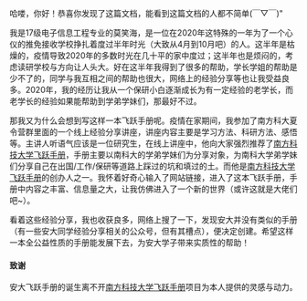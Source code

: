 哈喽，你好！恭喜你发现了这篇文档，能看到这篇文档的人都不简单(￣▽￣)"

我是17级电子信息工程专业的莫笑海，是一位在2020年这特殊的一年为了一个心仪的推免接收学校挣扎着度过半年时光（大致从4月到10月吧）的人。这半年是枯燥的，疫情导致2020年的多数时光在几十平的家中度过；这半年也是烦闷的，考虑读研学校与方向让人头大。好在这半年我得到了很多的帮助，学长学姐的帮助是少不了的，同学与我互相之间的帮助也很大，网络上的经验分享等也让我受益良多。2020年，我的经历让我从一个保研小白逐渐成长为有一定经验的老学长，而老学长的经验如果能帮助到学弟学妹们，那最好不过。

那我又为什么会想到写这样一本飞跃手册呢。疫情在家期间，我参加了南方科大夏令营群里面的一个线上经验分享讲座，讲座内容主要是学习方法、科研方法、感悟等。主讲人听语气应该是一位研究生，在线上讲座中，他向大家强烈推荐了[南方科技大学飞跃手册](https://sustech-application.github.io/2020-Fall/)，手册主要以南科大的学弟学妹们为分享对象，为南科大学弟学妹们分享自己在出国/工作/保研等道路上踩过的坑和填过的土。而他是[南方科技大学飞跃手册](https://sustech-application.github.io/2020-Fall/)的创办人之一。我怀着好奇心输入了网站链接，进入了这本飞跃手册，手册中内容之丰富、信息量之大，让我仿佛进入了一个新的世界（或许这就是大佬们吧~）。

看着这些经验分享，我也收获良多，网络上搜了一下，发现安大并没有类似的手册（有一些安大同学经验分享相关的公众号，但有其槽点），便决定创建。希望这样一本全公益性质的手册能发展下去，为安大学子带来实质性的帮助！

#### 致谢
安大飞跃手册的诞生离不开[南方科技大学飞跃手册](https://sustech-application.github.io/2020-Fall/)项目为本人提供的灵感与动力。
